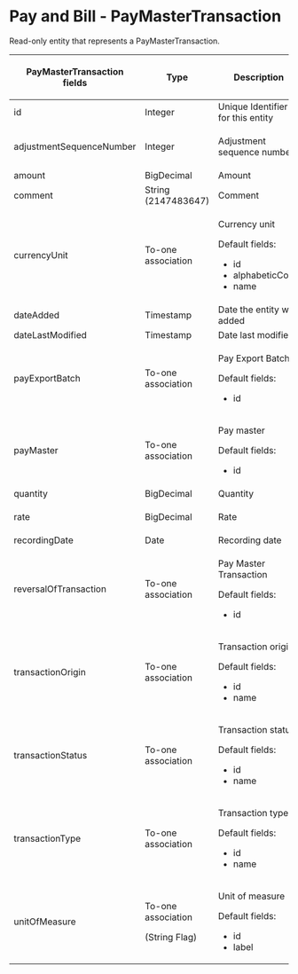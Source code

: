 # Pay and Bill - PayMasterTransaction

Read-only entity that represents a PayMasterTransaction.

<table>
<colgroup>
<col width="20%" />
<col width="20%" />
<col width="20%" />
<col width="20%" />
<col width="20%" />
</colgroup>
<thead>
<tr class="header">
<th><p>PayMasterTransaction fields</p></th>
<th>Type</th>
<th>Description</th>
<th>Not null</th>
<th>Read-only</th>
</tr>
</thead>
<tbody>
<tr class="odd">
<td>id</td>
<td>Integer</td>
<td>Unique Identifier for this entity</td>
<td>X</td>
<td>X</td>
</tr>
<tr class="even">
<td>adjustmentSequenceNumber</td>
<td><p>Integer</p></td>
<td><p>Adjustment sequence number</p></td>
<td><span>X</span></td>
<td>X</td>
</tr>
<tr class="odd">
<td>amount</td>
<td>BigDecimal</td>
<td>Amount</td>
<td>X</td>
<td> </td>
</tr>
<tr class="even">
<td>comment</td>
<td>String (2147483647)</td>
<td>Comment</td>
<td> </td>
<td>X</td>
</tr>
<tr class="odd">
<td>currencyUnit</td>
<td>To-one association</td>
<td><p>Currency unit</p>
<p>Default fields:</p>
<ul>
<li>id</li>
<li>alphabeticCode</li>
<li>name</li>
</ul></td>
<td>X</td>
<td>X</td>
</tr>
<tr class="even">
<td>dateAdded</td>
<td>Timestamp</td>
<td>Date the entity was added</td>
<td>X</td>
<td>X</td>
</tr>
<tr class="odd">
<td>dateLastModified</td>
<td>Timestamp</td>
<td>Date last modified</td>
<td>X</td>
<td>X</td>
</tr>
<tr class="even">
<td>payExportBatch</td>
<td>To-one association</td>
<td><p>Pay Export Batch</p>
<p>Default fields:</p>
<ul>
<li>id</li>
</ul></td>
<td> </td>
<td>X</td>
</tr>
<tr class="odd">
<td>payMaster</td>
<td>To-one association</td>
<td><p>Pay master</p>
<p>Default fields:</p>
<ul>
<li>id</li>
</ul></td>
<td><span>X</span></td>
<td>X</td>
</tr>
<tr class="even">
<td>quantity</td>
<td>BigDecimal</td>
<td>Quantity</td>
<td>X</td>
<td> </td>
</tr>
<tr class="odd">
<td>rate</td>
<td>BigDecimal</td>
<td><p>Rate</p></td>
<td>X</td>
<td> </td>
</tr>
<tr class="even">
<td>recordingDate</td>
<td>Date</td>
<td>Recording date</td>
<td>X</td>
<td>X</td>
</tr>
<tr class="odd">
<td>reversalOfTransaction</td>
<td>To-one association</td>
<td><p>Pay Master Transaction</p>
<p>Default fields:</p>
<ul>
<li>id</li>
</ul></td>
<td> </td>
<td>X</td>
</tr>
<tr class="even">
<td>transactionOrigin</td>
<td><p>To-one association</p></td>
<td><p>Transaction origin</p>
<p>Default fields:</p>
<ul>
<li>id</li>
<li>name</li>
</ul></td>
<td>X</td>
<td>X</td>
</tr>
<tr class="odd">
<td>transactionStatus</td>
<td><p>To-one association</p></td>
<td><p>Transaction status</p>
<p>Default fields:</p>
<ul>
<li>id</li>
<li>name</li>
</ul></td>
<td>X</td>
<td>X</td>
</tr>
<tr class="even">
<td>transactionType</td>
<td><p>To-one association</p></td>
<td><p>Transaction type</p>
<p>Default fields:</p>
<ul>
<li>id</li>
<li>name</li>
</ul></td>
<td>X</td>
<td>X</td>
</tr>
<tr class="odd">
<td>unitOfMeasure</td>
<td><p>To-one association</p>
<p>(String Flag)</p></td>
<td><p>Unit of measure</p>
<p>Default fields:</p>
<ul>
<li>id</li>
<li>label</li>
</ul></td>
<td>X</td>
<td> </td>
</tr>
</tbody>
</table>


